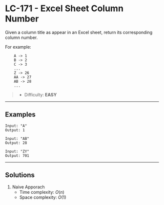 # LC-171 - Excel Sheet Column Number

Given a column title as appear in an Excel sheet, return its corresponding column number.

For example:
```
    A -> 1
    B -> 2
    C -> 3
    ...
    Z -> 26
    AA -> 27
    AB -> 28
    ...
```

> * Difficulty: **EASY**

---
## Examples

```
Input: "A"
Output: 1
```

```
Input: "AB"
Output: 28
```

```
Input: "ZY"
Output: 701
```

---
## Solutions

1. Naive Apporach
    * Time complexity: $O(n)$
    * Space complexity: $O(1)$